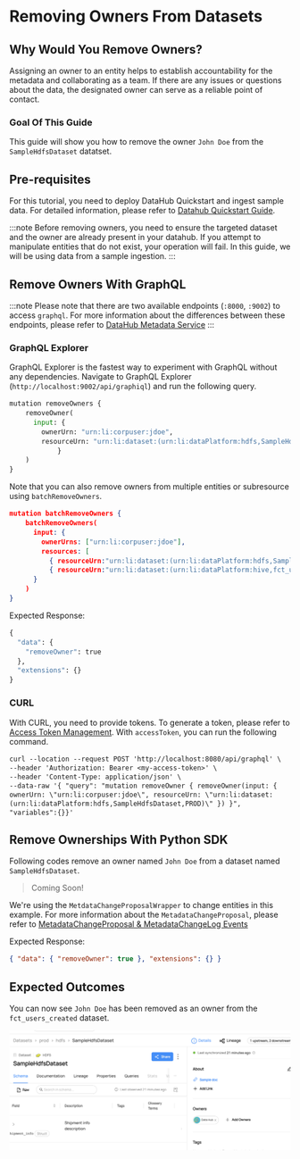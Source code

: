 # Removing Owners From Datasets

## Why Would You Remove Owners?

Assigning an owner to an entity helps to establish accountability for the metadata and collaborating as a team.
If there are any issues or questions about the data, the designated owner can serve as a reliable point of contact.

### Goal Of This Guide

This guide will show you how to remove the owner `John Doe` from the `SampleHdfsDataset` datatset.

## Pre-requisites

For this tutorial, you need to deploy DataHub Quickstart and ingest sample data.
For detailed information, please refer to [Datahub Quickstart Guide](/docs/quickstart.md).

:::note
Before removing owners, you need to ensure the targeted dataset and the owner are already present in your datahub.
If you attempt to manipulate entities that do not exist, your operation will fail.
In this guide, we will be using data from a sample ingestion.
:::

## Remove Owners With GraphQL

:::note
Please note that there are two available endpoints (`:8000`, `:9002`) to access `graphql`.
For more information about the differences between these endpoints, please refer to [DataHub Metadata Service](../../../metadata-service/README.md#graphql-api)
:::

### GraphQL Explorer

GraphQL Explorer is the fastest way to experiment with GraphQL without any dependencies.
Navigate to GraphQL Explorer (`http://localhost:9002/api/graphiql`) and run the following query.

```python
mutation removeOwners {
    removeOwner(
      input: {
        ownerUrn: "urn:li:corpuser:jdoe",
        resourceUrn: "urn:li:dataset:(urn:li:dataPlatform:hdfs,SampleHdfsDataset,PROD)",
			}
    )
}
```

Note that you can also remove owners from multiple entities or subresource using `batchRemoveOwners`.

```json
mutation batchRemoveOwners {
    batchRemoveOwners(
      input: {
        ownerUrns: ["urn:li:corpuser:jdoe"],
        resources: [
          { resourceUrn:"urn:li:dataset:(urn:li:dataPlatform:hdfs,SampleHdfsDataset,PROD)"} ,
          { resourceUrn:"urn:li:dataset:(urn:li:dataPlatform:hive,fct_users_created,PROD)"} ,]
      }
    )
}
```

Expected Response:

```python
{
  "data": {
    "removeOwner": true
  },
  "extensions": {}
}
```

### CURL

With CURL, you need to provide tokens. To generate a token, please refer to [Access Token Management](/docs/api/graphql/token-management.md).
With `accessToken`, you can run the following command.

```shell
curl --location --request POST 'http://localhost:8080/api/graphql' \
--header 'Authorization: Bearer <my-access-token>' \
--header 'Content-Type: application/json' \
--data-raw '{ "query": "mutation removeOwner { removeOwner(input: { ownerUrn: \"urn:li:corpuser:jdoe\", resourceUrn: \"urn:li:dataset:(urn:li:dataPlatform:hdfs,SampleHdfsDataset,PROD)\" }) }", "variables":{}}'
```

## Remove Ownerships With Python SDK

Following codes remove an owner named `John Doe` from a dataset named `SampleHdfsDataset`.

> Coming Soon!

We're using the `MetdataChangeProposalWrapper` to change entities in this example.
For more information about the `MetadataChangeProposal`, please refer to [MetadataChangeProposal & MetadataChangeLog Events](/docs/advanced/mcp-mcl.md)

Expected Response:

```json
{ "data": { "removeOwner": true }, "extensions": {} }
```

## Expected Outcomes

You can now see `John Doe` has been removed as an owner from the `fct_users_created` dataset.

![ownership-removed](../../imgs/apis/tutorials/owner-removed.png)
